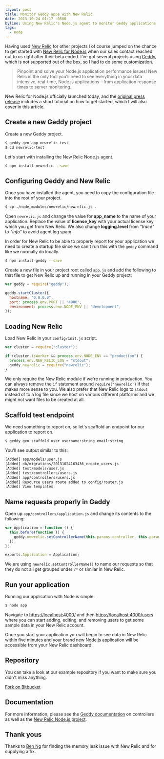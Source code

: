 ```yaml
---
layout: post
title: Monitor Geddy apps with New Relic
date: 2013-10-24 01:17 -0500
byline: Using New Relic's Node.js agent to monitor Geddy applications
tags:
  - node
---
```


Having used [New Relic](https://newrelic.com/) for other projects I of course jumped on the chance to get started with [New Relic for Node.js](https://newrelic.com/nodejs) when our sales contact reached out to us right after their beta ended. I've got several projects using [Geddy](https://geddyjs.org/), which is not supported out of the box, so I had to do some customization.

> Pinpoint and solve your Node.js application performance issues! New Relic is
> the only tool you'll need to see everything in your data intensive,
> real-time, Node.js applications—from application response times to server monitoring.

New Relic for Node.js officially launched today, and the [original press release](https://blog.newrelic.com/2013/10/24/node-joins-new-relic-family/) includes a short tutorial on how to get started, which I will also cover in this article.

## Create a new Geddy project

Create a new Geddy project.

```sh
$ geddy gen app newrelic-test
$ cd newrelic-test
```

Let's start with installing the New Relic Node.js agent.

```sh
$ npm install newrelic --save
```

## Configuring Geddy and New Relic

Once you have installed the agent, you need to copy the configuration file into the root of your project.

```sh
$ cp ./node_modules/newrelic/newrelic.js .
```

Open `newrelic.js` and change the value for **app_name** to the name of your application. Replace the value of **license_key** with your actual license key which you get from New Relic. We also change **logging.level** from _"trace"_ to _"info"_ to avoid agent log spam.

In order for New Relic to be able to properly report for your application we need to create a startup file since we can't run this with the `geddy` command like we normally do locally.

```sh
$ npm install geddy --save
```

Create a new file in your project root called `app.js` and add the following to that file to get New Relic up and running in your Geddy project:

```javascript
var geddy = require("geddy");

geddy.startCluster({
  hostname: "0.0.0.0",
  port: process.env.PORT || "4000",
  environment: process.env.NODE_ENV || "development",
});
```

## Loading New Relic

Load New Relic in your `config/init.js` script.

```javascript
var cluster = require("cluster");

if (cluster.isWorker && process.env.NODE_ENV == "production") {
  process.env.NEW_RELIC_LOG = "stdout";
  geddy.newrelic = require("newrelic");
}
```

We only require the New Relic module if we're running in production. You can always remove the `if` statement around `require('newrelic')` if that makes more sense to you. We also prefer that New Relic logs to `stdout` instead of to a log file since we host on various different platforms and we might not want files to be created at all.

## Scaffold test endpoint

We need something to report on, so let's scaffold an endpoint for our application to report on.

```sh
$ geddy gen scaffold user username:string email:string
```

You'll see output similar to this:

```sh
[Added] app/models/user.js
[Added] db/migrations/20131024163436_create_users.js
[Added] test/models/user.js
[Added] test/controllers/users.js
[Added] app/controllers/users.js
[Added] Resource users route added to config/router.js
[Added] View templates
```

## Name requests properly in Geddy

Open up `app/controllers/application.js` and change its contents to the following:

```javascript
var Application = function () {
  this.before(function () {
    geddy.newrelic.setControllerName(this.params.controller, this.params.action);
  });
};

exports.Application = Application;
```

We are using `newrelic.setControllerName()` to name our requests so that they do not all get grouped under `/*` or similar in New Relic.

## Run your application

Running our application with Node is simple:

```sh
$ node app
```

Navigate to [https://localhost:4000/](https://localhost:4000/) and then [https://localhost:4000/users](https://localhost:4000/users) where you can start adding, editing, and removing users to get some sample data in your New Relic account.

Once you start your application you will begin to see data in New Relic within five minutes and your brand new Node.js application will be accessible from your New Relic dashboard.

## Repository

You can take a look at our example repository if you want to make sure you didn't miss anything.

<a href="https://bitbucket.org/xorcode/geddy-newrelic-tutorial/" class="button special icon fa-bitbucket">Fork on Bitbucket</a>

## Documentation

For more information, please see the [Geddy documentation](https://geddyjs.org/reference#controllers.params) on controllers as well as the [New Relic Node.js project](https://github.com/newrelic/node-newrelic/#transactions-and-request-naming).

## Thank yous

Thanks to [Ben Ng](https://github.com/ben-ng) for finding the memory leak issue with New Relic and for supplying a fix.
